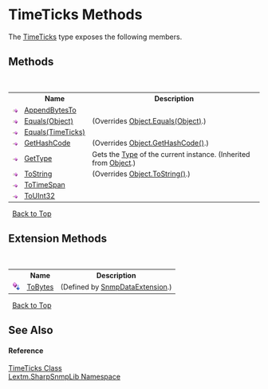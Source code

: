 # TimeTicks Methods
 

The <a href="T_Lextm_SharpSnmpLib_TimeTicks">TimeTicks</a> type exposes the following members.


## Methods
&nbsp;<table><tr><th></th><th>Name</th><th>Description</th></tr><tr><td>![Public method](media/pubmethod.gif "Public method")</td><td><a href="M_Lextm_SharpSnmpLib_TimeTicks_AppendBytesTo">AppendBytesTo</a></td><td /></tr><tr><td>![Public method](media/pubmethod.gif "Public method")</td><td><a href="M_Lextm_SharpSnmpLib_TimeTicks_Equals_1">Equals(Object)</a></td><td> (Overrides <a href="https://docs.microsoft.com/dotnet/api/system.object.equals#System_Object_Equals_System_Object_" target="_blank" rel="noopener noreferrer">Object.Equals(Object)</a>.)</td></tr><tr><td>![Public method](media/pubmethod.gif "Public method")</td><td><a href="M_Lextm_SharpSnmpLib_TimeTicks_Equals">Equals(TimeTicks)</a></td><td /></tr><tr><td>![Public method](media/pubmethod.gif "Public method")</td><td><a href="M_Lextm_SharpSnmpLib_TimeTicks_GetHashCode">GetHashCode</a></td><td> (Overrides <a href="https://docs.microsoft.com/dotnet/api/system.object.gethashcode#System_Object_GetHashCode" target="_blank" rel="noopener noreferrer">Object.GetHashCode()</a>.)</td></tr><tr><td>![Public method](media/pubmethod.gif "Public method")</td><td><a href="https://docs.microsoft.com/dotnet/api/system.object.gettype#System_Object_GetType" target="_blank" rel="noopener noreferrer">GetType</a></td><td>
Gets the <a href="https://docs.microsoft.com/dotnet/api/system.type" target="_blank" rel="noopener noreferrer">Type</a> of the current instance.
 (Inherited from <a href="https://docs.microsoft.com/dotnet/api/system.object" target="_blank" rel="noopener noreferrer">Object</a>.)</td></tr><tr><td>![Public method](media/pubmethod.gif "Public method")</td><td><a href="M_Lextm_SharpSnmpLib_TimeTicks_ToString">ToString</a></td><td> (Overrides <a href="https://docs.microsoft.com/dotnet/api/system.object.tostring#System_Object_ToString" target="_blank" rel="noopener noreferrer">Object.ToString()</a>.)</td></tr><tr><td>![Public method](media/pubmethod.gif "Public method")</td><td><a href="M_Lextm_SharpSnmpLib_TimeTicks_ToTimeSpan">ToTimeSpan</a></td><td /></tr><tr><td>![Public method](media/pubmethod.gif "Public method")</td><td><a href="M_Lextm_SharpSnmpLib_TimeTicks_ToUInt32">ToUInt32</a></td><td /></tr></table>&nbsp;
<a href="#timeticks-methods">Back to Top</a>

## Extension Methods
&nbsp;<table><tr><th></th><th>Name</th><th>Description</th></tr><tr><td>![Public Extension Method](media/pubextension.gif "Public Extension Method")</td><td><a href="M_Lextm_SharpSnmpLib_SnmpDataExtension_ToBytes">ToBytes</a></td><td> (Defined by <a href="T_Lextm_SharpSnmpLib_SnmpDataExtension">SnmpDataExtension</a>.)</td></tr></table>&nbsp;
<a href="#timeticks-methods">Back to Top</a>

## See Also


#### Reference
<a href="T_Lextm_SharpSnmpLib_TimeTicks">TimeTicks Class</a><br /><a href="N_Lextm_SharpSnmpLib">Lextm.SharpSnmpLib Namespace</a><br />